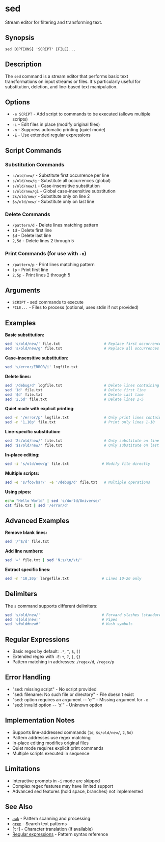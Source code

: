 # sed

Stream editor for filtering and transforming text.

## Synopsis

```
sed [OPTIONS] 'SCRIPT' [FILE]...
```

## Description

The `sed` command is a stream editor that performs basic text transformations on input streams or files. It's particularly useful for substitution, deletion, and line-based text manipulation.

## Options

- `-e SCRIPT` - Add script to commands to be executed (allows multiple scripts)
- `-i` - Edit files in place (modify original files)
- `-n` - Suppress automatic printing (quiet mode)
- `-E` - Use extended regular expressions

## Script Commands

### Substitution Commands
- `s/old/new/` - Substitute first occurrence per line
- `s/old/new/g` - Substitute all occurrences (global)
- `s/old/new/i` - Case-insensitive substitution
- `s/old/new/gi` - Global case-insensitive substitution
- `2s/old/new/` - Substitute only on line 2
- `$s/old/new/` - Substitute only on last line

### Delete Commands
- `/pattern/d` - Delete lines matching pattern
- `1d` - Delete first line
- `$d` - Delete last line
- `2,5d` - Delete lines 2 through 5

### Print Commands (for use with `-n`)
- `/pattern/p` - Print lines matching pattern
- `1p` - Print first line
- `2,5p` - Print lines 2 through 5

## Arguments

- `SCRIPT` - sed commands to execute
- `FILE...` - Files to process (optional, uses stdin if not provided)

## Examples

**Basic substitution:**
```bash
sed 's/old/new/' file.txt                    # Replace first occurrence per line
sed 's/old/new/g' file.txt                   # Replace all occurrences
```

**Case-insensitive substitution:**
```bash
sed 's/error/ERROR/i' logfile.txt
```

**Delete lines:**
```bash
sed '/debug/d' logfile.txt                   # Delete lines containing "debug"
sed '1d' file.txt                            # Delete first line
sed '$d' file.txt                            # Delete last line
sed '2,5d' file.txt                          # Delete lines 2-5
```

**Quiet mode with explicit printing:**
```bash
sed -n '/error/p' logfile.txt                # Only print lines containing "error"
sed -n '1,10p' file.txt                      # Print only lines 1-10
```

**Line-specific substitution:**
```bash
sed '2s/old/new/' file.txt                   # Only substitute on line 2
sed '$s/old/new/' file.txt                   # Only substitute on last line
```

**In-place editing:**
```bash
sed -i 's/old/new/g' file.txt               # Modify file directly
```

**Multiple scripts:**
```bash
sed -e 's/foo/bar/' -e '/debug/d' file.txt   # Multiple operations
```

**Using pipes:**
```bash
echo "Hello World" | sed 's/World/Universe/'
cat file.txt | sed '/error/d'
```

## Advanced Examples

**Remove blank lines:**
```bash
sed '/^$/d' file.txt
```

**Add line numbers:**
```bash
sed '=' file.txt | sed 'N;s/\n/\t/'
```

**Extract specific lines:**
```bash
sed -n '10,20p' largefile.txt               # Lines 10-20 only
```

## Delimiters

The `s` command supports different delimiters:
```bash
sed 's/old/new/'                            # Forward slashes (standard)
sed 's|old|new|'                            # Pipes
sed 's#old#new#'                            # Hash symbols
```

## Regular Expressions

- Basic regex by default: `.*`, `^`, `$`, `[]`
- Extended regex with `-E`: `+`, `?`, `|`, `{}`
- Pattern matching in addresses: `/regex/d`, `/regex/p`

## Error Handling

- "sed: missing script" - No script provided
- "sed: filename: No such file or directory" - File doesn't exist
- "sed: option requires an argument -- 'e'" - Missing argument for `-e`
- "sed: invalid option -- 'x'" - Unknown option

## Implementation Notes

- Supports line-addressed commands (`1d`, `$s/old/new/`, `2,5d`)
- Pattern addresses use regex matching
- In-place editing modifies original files
- Quiet mode requires explicit print commands
- Multiple scripts executed in sequence

## Limitations

- Interactive prompts in `-i` mode are skipped
- Complex regex features may have limited support
- Advanced sed features (hold space, branches) not implemented

## See Also

- [`awk`](awk.md) - Pattern scanning and processing
- [`grep`](grep.md) - Search text patterns
- [`tr`] - Character translation (if available)
- [Regular expressions](../../README.md#regex) - Pattern syntax reference